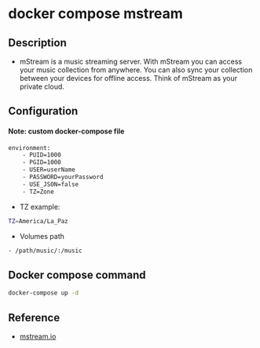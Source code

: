# docker compose mstream

## Description

- mStream is a music streaming server. With mStream you can access your music collection from anywhere. You can also sync your collection between your devices for offline access. Think of mStream as your private cloud.

## Configuration

#### Note: custom docker-compose file


```sh
environment:
    - PUID=1000
    - PGID=1000
    - USER=userName
    - PASSWORD=yourPassword
    - USE_JSON=false
    - TZ=Zone
```

- TZ example:

```sh
TZ=America/La_Paz
```

- Volumes path

```sh
- /path/music/:/music 
```

## Docker compose command

```sh
docker-compose up -d
```

## Reference

- [mstream.io](https://mstream.io/)
